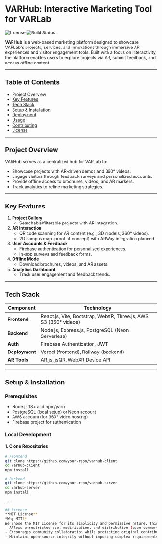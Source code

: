 # VARHub: Interactive Marketing Tool for VARLab

![License](https://img.shields.io/badge/license-MIT-green) ![Build Status](https://img.shields.io/badge/build-passing-brightgreen)

**VARHub** is a web-based marketing platform designed to showcase VARLab's projects, services, and innovations through immersive AR experiences and visitor engagement tools. Built with a focus on interactivity, the platform enables users to explore projects via AR, submit feedback, and access offline content.

---

## Table of Contents
- [Project Overview](#project-overview)
- [Key Features](#key-features)
- [Tech Stack](#tech-stack)
- [Setup & Installation](#setup--installation)
- [Deployment](#deployment)
- [Usage](#usage)
- [Contributing](#contributing)
- [License](#license)

---

## Project Overview
VARHub serves as a centralized hub for VARLab to:
- Showcase projects with AR-driven demos and 360° videos.
- Engage visitors through feedback surveys and personalized accounts.
- Provide offline access to brochures, videos, and AR markers.
- Track analytics to refine marketing strategies.

---

## Key Features
1. **Project Gallery**  
   - Searchable/filterable projects with AR integration.
2. **AR Interaction**  
   - QR code scanning for AR content (e.g., 3D models, 360° videos).
   - 2D campus map (proof of concept) with ARWay integration planned.
3. **User Accounts & Feedback**  
   - Firebase authentication for personalized experiences.
   - In-app surveys and feedback forms.
4. **Offline Mode**  
   - Download brochures, videos, and AR assets.
5. **Analytics Dashboard**  
   - Track user engagement and feedback trends.

---

## Tech Stack
| Component       | Technology                                                                 |
|-----------------|---------------------------------------------------------------------------|
| **Frontend**    | React.js, Vite, Bootstrap, WebXR, Three.js, AWS S3 (360° videos)          |
| **Backend**     | Node.js, Express.js, PostgreSQL (Neon Serverless)                         |
| **Auth**        | Firebase Authentication, JWT                                             |
| **Deployment**  | Vercel (frontend), Railway (backend)                                      |
| **AR Tools**    | AR.js, jsQR, WebXR Device API                                             |

---

## Setup & Installation

### Prerequisites
- Node.js 18+ and npm/yarn
- PostgreSQL (local setup) or Neon account
- AWS account (for 360° video hosting)
- Firebase project for authentication

### Local Development

#### 1. Clone Repositories
```bash
# Frontend
git clone https://github.com/your-repo/varhub-client
cd varhub-client
npm install

# Backend
git clone https://github.com/your-repo/varhub-server
cd varhub-server
npm install

---

## License
**MIT License**  
*Why MIT?*  
We chose the MIT License for its simplicity and permissive nature. This license:  
- Allows unrestricted use, modification, and distribution (even commercially)  
- Encourages community collaboration while protecting original contributors  
- Maintains open-source integrity without imposing complex requirements  
